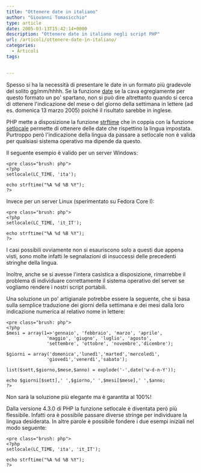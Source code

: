 ```yaml
---
title: "Ottenere date in italiano"
author: "Giovanni Tomasicchio"
type: article
date: 2005-03-13T15:42:14+0000
description: "Ottenere date in italiano negli script PHP"
url: /articoli/ottenere-date-in-italiano/
categories:
  - Articoli
tags:

  
---
```

 Spesso si ha la necessità di presentare le date in un formato più gradevole del solito gg/mm/hhhh. Se la funzione [date](http://it.php.net/manual/it/function.date.php) se la cava egregiamente per questo formato un po' spartano, non si può dire altrettanto quando si cerca di ottenere l'indicazione del mese o del giorno della settimana in lettere (ad es. domenica 13 marzo 2005) poiché il risultato sarebbe in inglese.

 PHP mette a disposizione la funzione [strftime](http://it.php.net/manual/it/function.strftime.php) che in coppia con la funzione [setlocale](http://it.php.net/manual/it/function.setlocale.php) permette di ottenere delle date che rispettino la lingua impostata. Purtroppo però l'indicazione della lingua da passare a setlocale non è valida per qualsiasi sistema operativo ma dipende da questo.

 Il seguente esempio è valido per un server Windows:

 ```
<pre class="brush: php">
<?php
setlocale(LC_TIME, 'ita');

echo strftime("%A %d %B %Y");
?>
```

 Invece per un server Linux (sperimentato su Fedora Core I):

 ```
<pre class="brush: php">
<?php
setlocale(LC_TIME, 'it_IT');

echo strftime("%A %d %B %Y");
?>
```

 I casi possibili ovviamente non si esauriscono solo a questi due appena visti, sono molte infatti le segnalazioni di insuccessi delle precedenti stringhe della lingua.

 Inoltre, anche se si avesse l'intera casistica a disposizione, rimarrebbe il problema di individuare correttamente il sistema operativo del server se vogliamo rendere i nostri script portabili.

 Una soluzione un po' artigianale potrebbe essere la seguente, che si basa sulla semplice traduzione dei giorni della settimana e dei mesi dalla loro indicazione numerica al relativo nome in lettere:

 ```
<pre class="brush: php">
<?php
$mesi = array(1=>'gennaio', 'febbraio', 'marzo', 'aprile',
                'maggio', 'giugno', 'luglio', 'agosto',
                'settembre', 'ottobre', 'novembre','dicembre');

$giorni = array('domenica','lunedì','marted','mercoledì',
                'giovedì','venerdì','sabato');

list($sett,$giorno,$mese,$anno) = explode('-',date('w-d-n-Y'));

echo $giorni[$sett],' ',$giorno,' ',$mesi[$mese],' ',$anno;
?>
```

 Non sarà la soluzione più elegante ma è garantita al 100%!

 Dalla versione 4.3.0 di PHP la funzione setlocale è diventata però più flessibile. Infatti ora è possibile passare diverse stringe per individuare la lingua desiderata. In altre parole è possibile fondere i due esempi iniziali nel modo seguente:

 ```
<pre class="brush: php">
<?php
setlocale(LC_TIME, 'ita', 'it_IT');

echo strftime("%A %d %B %Y");
?>
```